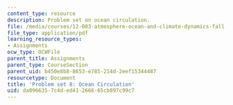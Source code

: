 ```yaml
---
content_type: resource
description: Problem set on ocean circulation.
file: /media/courses/12-003-atmosphere-ocean-and-climate-dynamics-fall-2008/da0966357c4ded41266665cb897c99c7_homework8.pdf
file_type: application/pdf
learning_resource_types:
- Assignments
ocw_type: OCWFile
parent_title: Assignments
parent_type: CourseSection
parent_uid: b450e8b8-8653-e785-214d-2eef15344487
resourcetype: Document
title: 'Problem set 8: Ocean Circulation'
uid: da096635-7c4d-ed41-2666-65cb897c99c7
---
```

